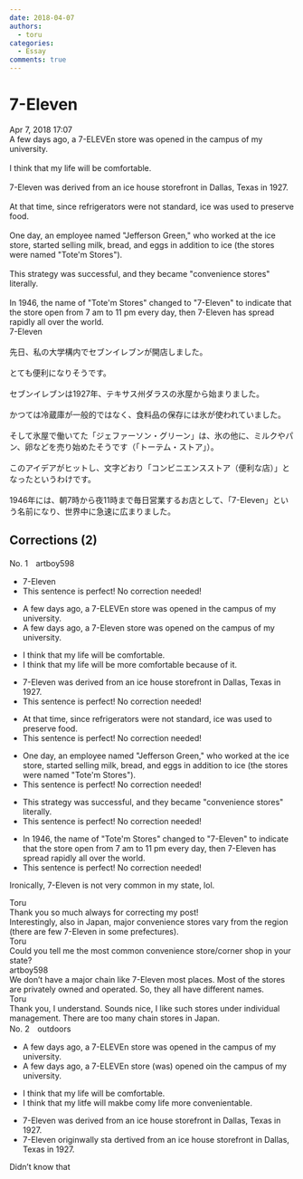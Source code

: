 ```yaml
---
date: 2018-04-07
authors:
  - toru
categories:
  - Essay
comments: true
---
```


# 7-Eleven
<div class="date">Apr 7, 2018 17:07</div>
<div id="post"><div id="body_show_ori">
A few days ago, a 7-ELEVEn store was opened in the campus of my university.<br/><br/>I think that my life will be comfortable.<br/><br/>7-Eleven was derived from an ice house storefront in Dallas, Texas in 1927.<br/><br/>At that time, since refrigerators were not standard, ice was used to preserve food.<br/><br/>One day, an employee named "Jefferson Green," who worked at the ice store, started selling milk, bread, and eggs in addition to ice (the stores were named "Tote'm Stores").<br/><br/>This strategy was successful, and they became "convenience stores" literally.<br/><br/>In 1946, the name of "Tote'm Stores" changed to "7-Eleven" to indicate that the store open from 7 am to 11 pm every day, then 7-Eleven has spread rapidly all over the world.
</div></div>

<!-- more -->

<div id="post_ja"><div id="body_show_mo">
7-Eleven<br/><br/>先日、私の大学構内でセブンイレブンが開店しました。<br/><br/>とても便利になりそうです。<br/><br/>セブンイレブンは1927年、テキサス州ダラスの氷屋から始まりました。<br/><br/>かつては冷蔵庫が一般的ではなく、食料品の保存には氷が使われていました。<br/><br/>そして氷屋で働いてた「ジェファーソン・グリーン」は、氷の他に、ミルクやパン、卵などを売り始めたそうです（「トーテム・ストア」）。<br/><br/>このアイデアがヒットし、文字どおり「コンビニエンスストア（便利な店）」となったというわけです。<br/><br/>1946年には、朝7時から夜11時まで毎日営業するお店として、「7-Eleven」という名前になり、世界中に急速に広まりました。
</div></div>

## Corrections (2)
<div id="block"><div class="first_name"> No. 1　<span class="just_name">artboy598</span></div><div id="block2">
<ul class="correction_field">
<li class="incorrect">7-Eleven</li>
<li class="corrected perfect">This sentence is perfect! No correction needed!</li>
</ul>
<ul class="correction_field">
<li class="incorrect">A few days ago, a 7-ELEVEn store was opened in the campus of my university.</li>
<li class="corrected correct">
A few days ago, a 7-<span class="f_red">Eleven</span> store was opened <span class="f_red">on</span> the campus of my university.
</li>
</ul>
<ul class="correction_field">
<li class="incorrect">I think that my life will be comfortable.</li>
<li class="corrected correct">
I think that my life will be <span class="f_red">more</span> comfortable <span class="f_blue">because of it</span>.
</li>
</ul>
<ul class="correction_field">
<li class="incorrect">7-Eleven was derived from an ice house storefront in Dallas, Texas in 1927.</li>
<li class="corrected perfect">This sentence is perfect! No correction needed!</li>
</ul>
<ul class="correction_field">
<li class="incorrect">At that time, since refrigerators were not standard, ice was used to preserve food.</li>
<li class="corrected perfect">This sentence is perfect! No correction needed!</li>
</ul>
<ul class="correction_field">
<li class="incorrect">One day, an employee named "Jefferson Green," who worked at the ice store, started selling milk, bread, and eggs in addition to ice (the stores were named "Tote'm Stores").</li>
<li class="corrected perfect">This sentence is perfect! No correction needed!</li>
</ul>
<ul class="correction_field">
<li class="incorrect">This strategy was successful, and they became "convenience stores" literally.</li>
<li class="corrected perfect">This sentence is perfect! No correction needed!</li>
</ul>
<ul class="correction_field">
<li class="incorrect">In 1946, the name of "Tote'm Stores" changed to "7-Eleven" to indicate that the store open from 7 am to 11 pm every day, then 7-Eleven has spread rapidly all over the world.</li>
<li class="corrected perfect">This sentence is perfect! No correction needed!</li>
</ul>
<p class="comment_small">
 Ironically, 7-Eleven is not very common in my state, lol.
</p>

</div><div class="name"><span class="just_name">Toru</span><br>
Thank you so much always for correcting my post!<br/>Interestingly, also in Japan, major convenience stores vary from the region (there are few 7-Eleven in some prefectures).
</div>
<div class="name"><span class="just_name">Toru</span><br>
Could you tell me the most common convenience store/corner shop in your state?
</div>
<div class="name"><span class="just_name">artboy598</span><br>
We don’t have a major chain like 7-Eleven most places.  Most of the stores are privately owned and operated. So, they all have different names.
</div>
<div class="name"><span class="just_name">Toru</span><br>
Thank you, I understand. Sounds nice, I like such stores under individual management. There are too many chain stores in Japan.
</div>
</div>
<div id="block"><div class="first_name"> No. 2　<span class="just_name">outdoors</span></div><div id="block2">
<ul class="correction_field">
<li class="incorrect">A few days ago, a 7-ELEVEn store was opened in the campus of my university.</li>
<li class="corrected correct">
A few days ago, a 7-ELEVEn store <span class="f_red">(</span>was<span class="f_red">)</span> opened <span class="f_red">o</span><span class="f_gray"><span class="sline">i</span></span>n the campus of my university.
</li>
</ul>
<ul class="correction_field">
<li class="incorrect">I think that my life will be comfortable.</li>
<li class="corrected correct">
I think that <span class="f_gray"><span class="sline">my l</span></span>i<span class="f_red">t</span><span class="f_gray"><span class="sline">fe</span></span> will <span class="f_red">mak</span><span class="f_gray"><span class="sline">b</span></span>e <span class="f_gray"><span class="sline">co</span></span>m<span class="f_red">y li</span>f<span class="f_red">e m</span>or<span class="f_red">e convenien</span>t<span class="f_gray"><span class="sline">able</span></span>.<span class="f_red"> </span>
</li>
</ul>
<ul class="correction_field">
<li class="incorrect">7-Eleven was derived from an ice house storefront in Dallas, Texas in 1927.</li>
<li class="corrected correct">
7-Eleven <span class="f_red">origin</span><span class="f_gray"><span class="sline">w</span></span>a<span class="f_red">lly </span>s<span class="f_red">ta</span><span class="f_gray"><span class="sline"> de</span></span>r<span class="f_red">t</span><span class="f_gray"><span class="sline">iv</span></span>ed from an ice house storefront in Dallas, Texas in 1927.
</li>
</ul>
<p class="comment_small">
 Didn’t know that
</p>

</div></div>
